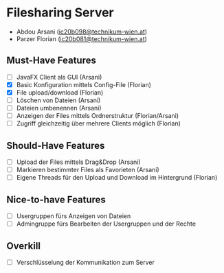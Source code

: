 # Filesharing Server

- Abdou Arsani (ic20b098@technikum-wien.at)
- Parzer Florian (ic20b081@technikum-wien.at)

## Must-Have Features

- [ ] JavaFX Client als GUI (Arsani)
- [x] Basic Konfiguration mittels Config-File (Florian)
- [x] File upload/download (Florian)
- [ ] Löschen von Dateien (Arsani)
- [ ] Dateien umbenennen (Arsani)
- [ ] Anzeigen der Files mittels Ordnerstruktur (Florian/Arsani)
- [ ] Zugriff gleichzeitig über mehrere Clients möglich (Florian)

## Should-Have Features

- [ ] Upload der Files mittels Drag&Drop (Arsani)
- [ ] Markieren bestimmter Files als Favorieten (Arsani)
- [ ] Eigene Threads für den Upload und Download im Hintergrund (Florian)

## Nice-to-have Features

- [ ] Usergruppen fürs Anzeigen von Dateien
- [ ] Admingruppe fürs Bearbeiten der Usergruppen und der Rechte

## Overkill

- [ ] Verschlüsselung der Kommunikation zum Server
